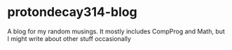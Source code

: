 # protondecay314-blog
A blog for my random musings. It mostly includes CompProg and Math, but I might write about other stuff occasionally
